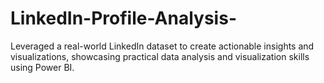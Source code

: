 # LinkedIn-Profile-Analysis-
Leveraged a real-world LinkedIn dataset to create actionable insights and visualizations, showcasing practical data analysis and visualization skills using Power BI.
